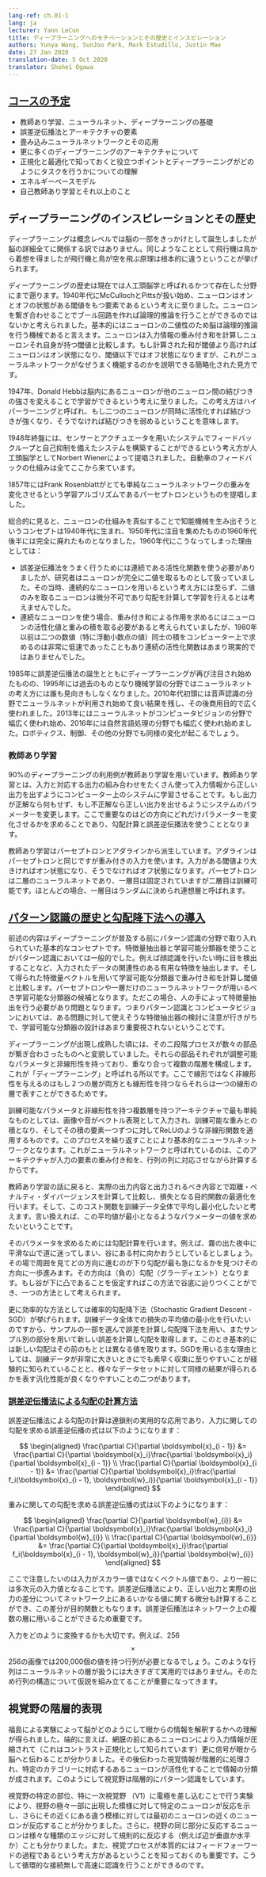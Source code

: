 ```yaml
---
lang-ref: ch.01-1
lang: ja
lecturer: Yann LeCun
title: ディープラーニングへのモチベーションとその歴史とインスピレーション
authors: Yunya Wang, SunJoo Park, Mark Estudillo, Justin Mae
date: 27 Jan 2020
translation-date: 5 Oct 2020
translator: Shohei Ogawa
---
```



<!-- ## [Course plan](https://www.youtube.com/watch?v=0bMe_vCZo30&t=217s) -->

## [コースの予定](https://www.youtube.com/watch?v=0bMe_vCZo30&t=217s)

<!--
Basics of Supervised Learning, Neural Nets, Deep Learning
Backpropagation and architectural components
Convolutional neural network and its applications
More Deep Learning Architectures
Regularization Tricks / Optimization Tricks / Understanding how Deep Learning works
Energy-based models
Self-supervised learning and beyond
-->

- 教師あり学習、ニューラルネット、ディープラーニングの基礎
- 誤差逆伝播法とアーキテクチャの要素
- 畳み込みニューラルネットワークとその応用
- 更に多くのディープラーニングのアーキテクチャについて
- 正規化と最適化で知っておくと役立つポイントとディープラーニングがどのようにタスクを行うかについての理解
- エネルギーベースモデル
- 自己教師あり学習とそれ以上のこと

<!-- ## Inspiration of Deep Learning and its history -->

## ディープラーニングのインスピレーションとその歴史

<!-- On a conceptual level, deep learning is inspired by the brain but not all of the brain's details are relevant. For a comparison, aeroplanes were inspired by birds. The principle of flying is the same but the details are extremely different.  -->

ディープラーニングは概念レベルでは脳の一部をきっかけとして誕生しましたが脳の詳細全てに関係する訳ではありません。同じようなこととして飛行機は鳥から着想を得ましたが飛行機と鳥が空を飛ぶ原理は根本的に違うということが挙げられます。

<!-- The history of deep learning goes back to a field which changed its name now to cybernetics. It started in the 1940s with McCulloch and Pitts. They came up with the idea that neurons are threshold units with on and off states. You could build a Boolean circuit by connecting neurons with each other and conduct logical inference with neurons. The brain is basically a logical inference machine because neurons are binary. Neurons compute a weighted sum of inputs and compare that sum to its threshold. It turns on if it's above the threshold and turns off if it's below, which is a simplified view of how neural networks work.  -->

ディープラーニングの歴史は現在では人工頭脳学と呼ばれるかつて存在した分野にまで遡ります。1940年代にMcCullochとPittsが扱い始め、ニューロンはオンとオフの状態がある閾値をもつ要素であるという考えに至りました。ニューロンを繋ぎ合わせることでブール回路を作れば論理的推論を行うことができるのではないかと考えられました。基本的にはニューロンの二値性のため脳は論理的推論を行う機械であると言えます。ニューロンは入力情報の重み付き和を計算しニューロンそれ自身が持つ閾値と比較します。もし計算された和が閾値より高ければニューロンはオン状態になり、閾値以下ではオフ状態になりますが、これがニューラルネットワークがなぜうまく機能するのかを説明できる簡略化された見方です。

<!-- In 1947, Donald Hebb had the idea that neurons in the brain learn by modifying the strength of the connections between neurons. This is called hyper learning, where if two neurons are fired together, then the connection linked between them increases; if they don't fire together, then the connection decreases.  -->

1947年、Donald Hebbは脳内にあるニューロンが他のニューロン間の結びつきの強さを変えることで学習ができるという考えに至りました。この考え方はハイパーラーニングと呼ばれ、もし二つのニューロンが同時に活性化すれば結びつきが強くなり、そうでなければ結びつきを弱めるということを意味します。

<!-- Later in 1948, cybernetics were proposed by Norbert Wiener, which is the idea that by having systems with sensors and actuators, you have a feedback loop and a self-regulatory system. The rules of the feedback mechanism of a car all come from this work.  -->

1948年終盤には、センサーとアクチュエータを用いたシステムでフィードバックループと自己抑制を備えたシステムを構築することができるという考え方が人工頭脳学としてNorbert Wienerによって提唱されました。自動車のフィードバックの仕組みは全てここから来ています。

<!-- In 1957, Frank Rosenblatt proposed the Perceptron, which is a learning algorithm that modifies the weights of very simple neural nets.  -->

1857年にはFrank Rosenblattがとても単純なニューラルネットワークの重みを変化させるという学習アルゴリズムであるパーセプトロンというものを提唱しました。

<!-- Overall, this idea of trying to build intellectual machines by simulating lots of neurons was born in 1940s, took off in 1950s, and completely died in late 1960s. The main reasons for the field dying off in 1960 are:
- The researchers used neurons that were binary. However, the way to get backpropagation to work is to use activation functions that are continuous. At that time, researchers didn't have the idea of using continuous neurons and they didn't think they can train with gradients because binary neurons are not differential.
- With continuous neurons, one would have to multiply the activation of a neuron by a weight to get a contribution to the weighted sum. However, before 1980, the multiplication of two numbers, especially floating-point numbers, were extremely slow. This resulted in another incentive to avoid using continuous neurons.  -->

総合的に見ると、ニューロンの仕組みを真似することで知能機械を生み出そうというコンセプトは1940年代に生まれ、1950年代に注目を集めたものの1960年代後半には完全に廃れたものとなりました。1960年代にこうなってしまった理由としては：
- 誤差逆伝播法をうまく行うためには連続である活性化関数を使う必要がありましたが、研究者はニューロンが完全に二値を取るものとして扱っていました。その当時、連続的なニューロンを用いるという考え方には至らず、二値のみを取るニューロンは微分不可であり勾配を計算して学習を行えるとは考えませんでした。
- 連続なニューロンを使う場合、重み付き和による作用を求めるにはニューロンの活性化値と重みの積を取る必要があると考えられていましたが、1980年以前は二つの数値（特に浮動小数点の値）同士の積をコンピューター上で求めるのは非常に低速であったこともあり連続の活性化関数はあまり現実的ではありませんでした。

<!-- Deep Learning took off again in 1985 with the emergence of backpropagation. In 1995, the field died again and the machine learning community abandoned the idea of neural nets. In early 2010, people start using neuron nets in speech recognition with huge performance improvement and later it became widely deployed in the commercial field. In 2013, computer vision started to switch to neuron nets. In 2016, the same transition occurred in natural language processing. Soon, similar revolutions will occur in robotics, control, and many other fields. -->

1985年に誤差逆伝播法の誕生とともにディープラーニングが再び注目され始めたものの、1995年には過去のものとなり機械学習の分野ではニューラルネットの考え方には誰も見向きもしなくなりました。2010年代初頭には音声認識の分野でニューラルネットが利用され始めて良い結果を残し、その後商用目的で広く使われました。2013年にはニューラルネットがコンピュータビジョンの分野で幅広く使われ始め、2016年には自然言語処理の分野でも幅広く使われ始めました。ロボティクス、制御、その他の分野でも同様の変化が起こるでしょう。

<!-- ### Supervised Learning -->
### 教師あり学習

<!-- $90\%$ of deep learning applications use supervised learning. Supervised learning is a process by which, you collect a bunch of pairs of inputs and outputs, and the inputs are feed into a machine to learn the correct output. When the output is correct, you don't do anything. If the output is wrong, you tweak the parameter of the machine and correct the output toward the one you want. The trick here is how you figure out which direction and how much you tweak the parameter and this goes back to gradient calculation and backpropagation.  -->

$90\%$のディープラーニングの利用例が教師あり学習を用いています。教師あり学習とは、入力と対応する出力の組み合わせをたくさん使って入力情報から正しい出力を出すようにコンピューター上のシステムに学習させることです。もし出力が正解なら何もせず、もし不正解なら正しい出力を出せるようにシステムのパラメーターを変更します。ここで重要なのはどの方向にどれだけパラメーターを変化させるかを求めることであり、勾配計算と誤差逆伝播法を使うこととなります。

<!-- Supervised learning stems from Perceptron and Adaline. The Adaline is based on the same architecture with weighted inputs; when it is above the threshold, it turns on and below the threshold, it turns off. The Perceptron is a 2-layer neuron net where the second layer is trainable and the first layer is fixed. Most of the time, the first layer is determined randomly and that's what they call associative layers.  -->

教師あり学習はパーセプトロンとアダラインから派生しています。アダラインはパーセプトロンと同じですが重み付きの入力を使います。入力がある閾値より大きければオン状態になり、そうでなければオフ状態になります。パーセプトロンは二層のニューラルネットであり、一層目は固定されていますが二層目は訓練可能です。ほとんどの場合、一層目はランダムに決められ連想層と呼ばれます。


<!-- ## [History of Pattern Recognition and introduction to Gradient Descent](https://www.youtube.com/watch?v=0bMe_vCZo30&t=1461s) -->
## [パターン認識の歴史と勾配降下法への導入](https://www.youtube.com/watch?v=0bMe_vCZo30&t=1461s)

<!-- The foregoing is the conceptual basis of pattern recognition before deep learning developed. The standard model of pattern recognition consists of feature extractor and trainable classifier. Input goes into the feature extractor, extracting relevant useful characteristics of inputs such as detecting an eye when the purpose is recognizing the face. Then, the vector of features is fed to the trainable classifier for computing weighted sum and comparing it with the threshold. Here, a trainable classifier could be a perceptron or single neural network. The problem is feature extractor should be engineered by hand. Which means, pattern recognition/computer vision focus on feature extractor considering how to design it for a particular problem, not much devoted to a trainable classifier.  -->

前述の内容はディープラーニングが普及する前にパターン認識の分野で取り入れられていた基本的なコンセプトです。特徴量抽出器と学習可能分類器を使うことがパターン認識においては一般的でした。例えば顔認識を行いたい時に目を検出することなど、入力されたデータの関連性のある有用な特徴を抽出します。そして得られた特徴量ベクトルを用いて学習可能な分類器で重み付き和を計算し閾値と比較します。パーセプトロンや一層だけのニューラルネットワークが用いるべき学習可能な分類器の候補となります。ただこの場合、人の手によって特徴量抽出を行う必要があり問題となります。つまりパターン認識とコンピュータビジョンにおいては、ある問題に対して使えそうな特徴抽出器の検討に注意が行きがちで、学習可能な分類器の設計はあまり重要視されないということです。

<!-- After the emergence and development of deep learning, the 2-stage process changed to the sequences of modules. Each module has tunable parameters and nonlinearity. Then, stack them making multiple layers. This is why it is called “deep learning”. The reason why using nonlinearity rather than linearity is that two linear layers could be one linear layer since the composition of two linear is linear.  -->

ディープラーニングが出現し成熟した頃には、その二段階プロセスが数々の部品が繋ぎ合わさったものへと変貌していました。それらの部品それぞれが調整可能なパラメータと非線形性を持っており、重なり合って複数の階層を構成します。これが「ディープラーニング」と呼ばれる所以です。ここで線形ではなく非線形性を与えるのはもし２つの層が両方とも線形性を持つならそれらは一つの線形の層で表すことができるためです。

<!-- The simplest multi-layer architecture with tunable parameters and nonlinearity could be: the input is represented as a vector such as an image or audio. This input is multiplied by the weight matrix whose coefficient is a tunable parameter. Then, every component of the result vector is passed through a nonlinear function such as ReLU. Repeating this process, it becomes a basic neural network. The reason why it is called a neural network is that this architecture calculates the weighted sum of components of input by corresponding rows of a matrix.  -->

訓練可能なパラメータと非線形性を持つ複数層を持つアーキテクチャで最も単純なものとしては、画像や音がベクトル表現として入力され、訓練可能な重みとの積となり、そしてその積の要素一つずつに対してReLUのような非線形関数を適用するものです。このプロセスを繰り返すことにより基本的なニューラルネットワークとなります。これがニューラルネットワークと呼ばれているのは、このアーキテクチャが入力の要素の重み付き和を、行列の列に対応させながら計算するからです。

<!-- Back to the point of supervised learning, we are comparing the resulting output with target output then optimize the objective function which is the loss, computing a distance/penalty/divergence between the result and target. Then, average this cost function over the training set. This is the goal we want to minimize. In other words, we want to find the value of the parameters that minimize this average.  -->

教師あり学習の話に戻ると、実際の出力内容と出力されるべき内容とで距離・ペナルティ・ダイバージェンスを計算して比較し、損失となる目的関数の最適化を行います。そして、このコスト関数を訓練データ全体で平均し最小化したいと考えます。言い換えれば、この平均値が最小となるようなパラメーターの値を求めたいということです。

<!-- The method of how to find it is computing gradient. For example, if we are lost in a smooth mountain at foggy night and want to go to the village in the valley. One way could be turning around and seeing which way the steepest way is to go down then take a small step down. The direction is (negative) gradient. With the assumption that the valley is convex, we could reach the valley.  -->

そのパラメータを求めるためには勾配計算を行います。例えば、霧の出た夜中に平滑な山で道に迷ってしまい、谷にある村に向かおうとしているとしましょう。その場で周囲を見てどの方向に進むのが下り勾配が最も急になるかを見つけその方向に一歩進みます。その方向は（負の）勾配（グラーディエント）となります。もし谷が下に凸であることを仮定すればこの方法で谷底に辿りつくことができ、一つの方法として考えられます。

<!-- The more efficient way is called Stochastic Gradient Descent (SGD). Since we want to minimize average loss over the training set, we take one sample or small group of samples and calculate the error, then use gradient descent. Then, we take a new sample and get a new value for the error, then get the gradient which is a different direction normally. Two of the main reasons for using SGD are that it helps a model to converge fast empirically if the training set is very large and it enables better generalization, which means getting similar performance on various sets of data.  -->

更に効率的な方法としては確率的勾配降下法（Stochastic Gradient Descent - SGD）が挙げられます。訓練データ全体での損失の平均値の最小化を行いたいのですから、サンプルの一部を選んで誤差を計算し勾配降下法を用い、またサンプル別の部分を用いて新しい誤差を計算し勾配を取得します。このとき基本的には新しい勾配はその前のもととは異なる値を取ります。SGDを用いる主な理由としては、訓練データが非常に大きいときにでも素早く収束に至りやすいことが経験的に知られていることと、様々なデータセットに対して同様の結果が得られるかを表す汎化性能が良くなりやすいことの二つがあります。

<!-- ### [Computing gradients by backpropagation](https://www.youtube.com/watch?v=0bMe_vCZo30&t=2336s) -->
### [誤差逆伝播法による勾配の計算方法](https://www.youtube.com/watch?v=0bMe_vCZo30&t=2336s)

<!-- Computing gradients by backpropagation is a practical application of the chain rule. The backpropagation equation for the input gradients is as follows: -->

誤差逆伝播法による勾配の計算は連鎖則の実用的な応用であり、入力に関しての勾配を求める誤差逆伝播の式は以下のようになります：

$$
\begin{aligned}
\frac{\partial C}{\partial \boldsymbol{x}_{i - 1}} &= \frac{\partial C}{\partial \boldsymbol{x}_i}\frac{\partial \boldsymbol{x}_i}{\partial \boldsymbol{x}_{i - 1}} \\
\frac{\partial C}{\partial \boldsymbol{x}_{i - 1}} &= \frac{\partial C}{\partial \boldsymbol{x}_i}\frac{\partial f_i(\boldsymbol{x}_{i - 1}, \boldsymbol{w}_i)}{\partial \boldsymbol{x}_{i - 1}}
\end{aligned}
$$

<!-- The backpropagation equation for the weight gradients is as follows: -->

重みに関しての勾配を求める誤差逆伝播の式は以下のようになります：

$$
\begin{aligned}
\frac{\partial C}{\partial \boldsymbol{w}_{i}} &= \frac{\partial C}{\partial \boldsymbol{x}_i}\frac{\partial \boldsymbol{x}_i}{\partial \boldsymbol{w}_{i}} \\
\frac{\partial C}{\partial \boldsymbol{w}_{i}} &= \frac{\partial C}{\partial \boldsymbol{x}_i}\frac{\partial f_i(\boldsymbol{x}_{i - 1}, \boldsymbol{w}_i)}{\partial \boldsymbol{w}_{i}}
\end{aligned}
$$

<!-- Note that instead of scalar inputs, they will be vector inputs. More generally, multi-dimensional inputs. Backpropagation allows you to compute the derivative of the difference of the output you want and the output you get (which is the value of the objective function) with respect to any value inside the network. Finally, backpropagation is essential as it applies to multiple layers.  -->

ここで注意したいのは入力がスカラー値ではなくベクトル値であり、より一般には多次元の入力値となることです。誤差逆伝播法により、正しい出力と実際の出力の差分についてネットワーク上にあるいかなる値に関する微分も計算することができ、この差分が目的関数ともなります。誤差逆伝播法はネットワーク上の複数の層に用いることができるため重要です。

<!-- It is important to consider how to interpret inputs. For example, an image of 256$$\times$$256 would require a 200,000 valued matrix. These would be huge matrices that the neural network layers will need to handle. It would be impractical to utilize such matrices. Therefore, it is important to make hypothesis of the structure of the matrix.  -->

入力をどのように変換するかも大切です。例えば、256$$\times$$256の画像では200,000個の値を持つ行列が必要となるでしょう。このような行列はニューラルネットの層が扱うには大きすぎて実用的ではありません。そのため行列の構造について仮説を組み立てることが重要になってきます。

<!-- ## Hierarchical representation of the Visual Cortex -->

## 視覚野の階層的表現

<!-- Experiments by Fukushima gave us an understanding of how our brain interprets the input to our eyes. In summary, it was discovered that neurons in front of our retina compress the input (known as contrast normalization) and the signal travels from our eyes to our brain. After this, the image gets processed in stages and certain neurons get activated for certain categories. Hence, the visual cortex does pattern recognition in a hierarchical manner.  -->

福島による実験によって脳がどのようにして眼からの情報を解釈するかへの理解が得られました。端的に言えば、網膜の前にあるニューロンにより入力情報が圧縮されて（これはコントラスト正規化として知られています）更に信号が眼から脳へと伝わることが分かりました。その後伝わった視覚情報が階層的に処理され、特定のカテゴリーに対応するあるニューロンが活性化することで情報の分類が成されます。このようにして視覚野は階層的にパターン認識をしています。

<!-- Experiments in which researchers poked electrodes in specific areas of the visual cortex, specifically the V1 area made researchers realize that certain neurons react to motifs that appear in a very small area in a visual field and similarly with neighbouring neurons and neighbouring areas in the visual field. Additionally, neurons that react to the same visual field, react to different types of edges in an organized manner (*e.g.* vertical or horizontal edges). It is also important to note that there's also the idea that the visual process is essentially a feed forward process. Hence, somehow fast recognition can be done without some recurrent connections.  -->

視覚野の特定の部位、特に一次視覚野 （V1）に電極を差し込むことで行う実験により、視野の極々一部に出現した模様に対して特定のニューロンが反応を示し、さらにその近くにある違う模様に対しては最初のニューロンの近くのニューロンが反応することが分かりました。さらに、視野の同じ部分に反応するニューロンは様々な種類のエッジに対して規則的に反応する（例えば辺が垂直か水平か）ことも分かりました。また、視覚プロセスが本質的にはフィードフォーワードの過程であるという考え方があるということを知っておくのも重要です。こうして循環的な接続無しで高速に認識を行うことができるのです。
